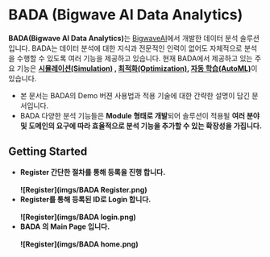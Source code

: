 # BADA (Bigwave AI Data Analytics)
<B>BADA(Bigwave AI Data Analytics)</B>는 <a href=http://bigwaveai.com/>BigwaveAI</a>에서 개발한 데이터 분석 솔루션입니다. BADA는 데이터 분석에 대한 지식과 전문적인 인력이
 없어도 자체적으로 분석을 수행할 수 있도록 여러 기능을 제공하고 있습니다. 현재 BADA에서 제공하고 있는 주요 기능은 <B>[시뮬레이션(Simulation)](/simulation/)
 , [최적화(Optimization)](/optimization/), [자동 학습(AutoML)](/AutoModelSelect/)</B>이 있습니다.

* 본 문서는 BADA의 Demo 버젼 사용법과 적용 기술에 대한 간략한 설명이 담긴 문서입니다.
* BADA 다양한 분석 기능들은 <B>Module 형태로 개발</B>되어 솔루션이 적용될 <B>여러 분야 및 도메인의 요구에 따라 효율적으로 분석 기능을 추가할 수 있는 확장성<B>을 가집니다.

## Getting Started
* <B>Register</B> 간단한 절차를 통해 등록을 진행 합니다.
    <br><br>
    ![Register](imgs/BADA Register.png)
* <B>Register</B>를 통해 등록된 ID로 <B>Login</B> 합니다.
    <br><br>
    ![Register](imgs/BADA login.png)
* BADA 의 Main Page 입니다.
    <br><br>
    ![Register](imgs/BADA home.png)
